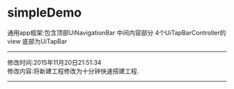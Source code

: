 # simpleDemo
通用app框架:包含顶部UiNavigationBar 中间内容部分 4个UiTapBarController的view 底部为UiTapBar 

------------------------------------------------------------------------------------------------
修改时间:2015年11月20日21:51:34<br>
修改内容:将新建工程修改为十分钟快速搭建工程.<br>

------------------------------------------------------------------------------------------------
